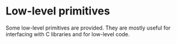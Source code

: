 # Low-level primitives

Some low-level primitives are provided. They are mostly useful for interfacing with C libraries and for low-level code.
